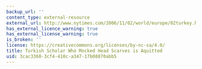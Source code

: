 ```yaml
---
backup_url: ''
content_type: external-resource
external_url: http://www.nytimes.com/2006/11/02/world/europe/02turkey.html
has_external_licence_warning: true
has_external_license_warning: true
is_broken: ''
license: https://creativecommons.org/licenses/by-nc-sa/4.0/
title: Turkish Scholar Who Mocked Head Scarves is Aquitted
uid: 3cac3360-3cf4-410c-a347-17b08870abb5
---
```

